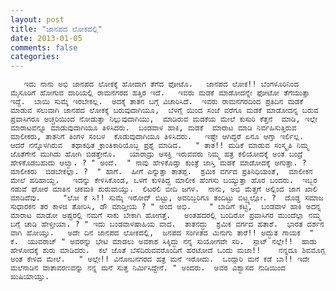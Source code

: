 ```yaml
---
layout: post
title: "ಜಾನಪದ ಲೋಕದಲ್ಲಿ"
date: 2013-01-05
comments: false
categories: 
---
```



       ಇದು ನಾನು ಅಭಿ ಜಾನಪದ ಲೋಕಕ್ಕೆ ಹೋದಾಗ ತೆಗೆದ ಫೋಟೊ.   ಜಾನಪದ ಲೋಕ!! ಬೆಂಗಳೂರಿನಿಂದ ಮೈಸೂರಿಗೆ ಹೋಗುವ ದಾರಿಯಲ್ಲಿ ರಾಮನಗರದ ಹತ್ತಿರ ಇದೆ.   ಇವರು ಮಡಕೆ ಮಾಡೋದನ್ನೇ ಫೋಟೋ ತೆಗೆಯುತ್ತಾ ಇದ್ದೆ.  ಬಾಯಿ ಸುಮ್ಕೆ ಇರಬೇಕಲ್ಲ.  ಅದಕ್ಕೆ ತಾತನ ಬಗ್ಗೆ ವಿಚಾರಿಸಿದೆ.  ಇವರು ರಾಮನಗರದಿಂದ ಪ್ರತಿದಿನ ಮಡಕೆ ಮಾಡುವ ಸಲುವಾಗಿ ಜಾನಪದ ಲೋಕಕ್ಕೆ ಬರುವುದಾಗಿಯೂ,  ಬೆಳಗ್ಗೆ ಯಿಂದ ಸಂಜೆ ವರೆಗೂ ಮಡಕೆ ಮಾಡೋದನ್ನ ಬರುವ ಪ್ರವಾಸಿಗರೂ ಅಚ್ಚರಿಯಿಂದ ನೋಡುತ್ತಾ ನಿಲ್ಲುವುದಾಗಿಯು,  ಮಾಡಿರುವ ಮಡಕೆಯ ಮೇಲೆ ಕುಸುರಿ ಕೆತ್ತನೆ  ಮಾಡಿ, ಇಲ್ಲೇ ಮಾರಾಟವನ್ನೂ ಮಾಡುವುದಾಗಿಯೂ ತಿಳಿಸಿದರು.  ಬಂಡವಾಳ ಹಾಕಿ, ಮಡಕೆ  ಮಾರಾಟ ಮಾಡಿ ನಿರ್ವಹಿಸುತ್ತಿರುವ ಮಾಲೀಕರು, ತಾತನಿಗೆ ತಿಂಗಳ ಸಂಬಳ  ಕೊಡುವುದಾಗಿಯೂ ತಿಳಿಸಿದರು.   ಇಷ್ಟೇ ಆಗಿದ್ದರೆ ಏನೂ ಆಗ್ತಾ ಇರ್ಲಿಲ್ಲ.   ಆದರೆ ನನ್ನೊಳಗಿರುವ  ತಥಾಕಥಿತ ಕ್ರಾಂತಿಕಾರಿಯೊಬ್ಬ ಪ್ರಶ್ನೆ ಮಾಡಿದ.   " ತಾತ!! ಮಡಿಕೆ ಮಾಡುವ ಸಂಸ್ಕೃತಿ ನಿಮ್ಮ ಜೊತೆಗೇನೆ ಮುಗಿದು ಹೋಗಿ ಬಿಡತ್ತೇನೊ.   ಯಾರಾದ್ರು ಆಸಕ್ತಿ ಇರುವವರು ನಿಮ್ಮ ಹತ್ರ ಕಲಿಯೋದಕ್ಕೆ ಅಂತ ಬಂದ್ರೆ ಹೇಳಿಕೊಡಬಹುದು ಆಲ್ವಾ. ? " ಅಂದೆ.  " ನಾವು ಹೇಳಿಕೊಡ್ತಾ ಕುಂತ್ರೆ ಜಾಸ್ತಿ ಮಡಕೆ ಮಾಡೋದಕ್ಕೆ ಆಗುತ್ತಾ. ? ಮಾಲೀಕರು  ಬಿಡಬೇಕಲ್ಲಾ. ?  " ಹಾಗೆ.  ಹೀಗೆ ಎನ್ನುತ್ತಾ ತಾತಪ್ಪ.  ಶ್ರಮಿಕ ವರ್ಗದ ಪ್ರತಿನಿಧಿಯಂತೆ,  ಮಾಲೀಕನ ಮೇಲೆ ಹರಿಹಾಯ್ದ.   ಇದನ್ನು ಕೇಳಿಸಿಕೊಂಡ, ಒಳಗೆ ಕುಳಿತಿದ್ದ ಮಾಲೀಕ ಹೆಂಗಸು ಬಯ್ಯುತ್ತಾ ಹೊರ ಬಂದರು.  ಇಬ್ಬರ ನಡುವೆ ಘೋರ ಮಾತಿನ ಚಕಮಕಿ ಶುರುವಾಯ್ತು.  ಲಿಟರಲಿ ಬೀದಿ ಜಗಳ.  ನಾನು, ಅಭಿ ಮೆತ್ತಗೆ ಅಲ್ಲಿಂದ ಜಾಗ ಖಾಲಿ ಮಾಡಿದೆವು.     "ಲೋ ಕೆ ಸಿ!! ಸುಮ್ಕೆ ಇರೋದ್ ಬಿಟ್ಟು, ಅವರಿಬ್ಬರಿಗೂ ತಂದಿಟ್ಟು ಬಿಟ್ಟ್ಯಲ್ಲೋ. ?  ದೊಡ್ಡ ಸಮಾಜ ಸುಧಾರಕನ ತರ ಕಾಳಜಿ ತೋರಿಸಿ, ಡೌ ಮಾಡ್ತೀಯ ? " ಅಂದ ಅಭಿ.    " ಬಾಡಿಗೆ ಕಟ್ಟಿ,  ಬಂಡವಾಳ ಹಾಕಿ ಅದನ್ನ ಮಾರಾಟ ಮಾಡೋ ಅಷ್ಟರಲ್ಲಿ ನಮಗೆ ಸಾಕು ಬೇಕಾಗಿ ಹೋಗತ್ತೆ.   ಅಂತಹದರಲ್ಲಿ ಬಂದಿರೋ ಪ್ರವಾಸಿಗರ ಮುಂದೆಲ್ಲಾ ನಮ್ಮ ಬಗ್ಗೆ ಚಾಡಿ ಹೇಳ್ತೀಯಾ. ? " ಇದು ಬಂಡವಾಳಷಾಹಿಯ ವಾದ.  ತಾತನದ್ದು  ಶ್ರಮಿಕ ವರ್ಗದ ಹತಾಶೆ.  ಭಾರತ ದರ್ಶನ ವಾಗಿ ಹೋಯ್ತು.   ಅದೇ ದಿನ ಜಾನಪದ ಲೋಕದಲ್ಲಿ,  ಜನಪದ ಸಂಗೀತದ ಮಿನುಗು ತಾರೆ!! ಅದ್ಭುತ ಗಾಯಕ  " ಕೆ.  ಯುವರಾಜ್ " ಅವರನ್ನು ಭೇಟಿ ಮಾಡಲು ಅವಕಾಶ ಸಿಕ್ಕಿದ್ದು ನನ್ನ ಸುಯೋಗವೇ ಸರಿ.  ಸ್ಪಾಟ್ ನಲ್ಲೇ!!  ಹಾಡು ಹೇಳೋದಕ್ಕೆ ಶುರು ಮಾಡಿದರು.  ಕಲೆ ಜೊತೆ ಬೆಸೆದಿರುವವರೊಂದಿಗೆ ಹರಟೋದೆ ಒಂದು ಮಜಾ!!    ನನ್ನದೂ ಶಿವಮೊಗ್ಗ ಅಂತ ಕೇಳಿದ ಮೇಲೆ.   " ಅಲ್ಲೇ!! ವಿನೋಬನಗರದ ಹತ್ರ ಮನೆ ಇರೋದು.  ಒಂದ್ಸಾರಿ ಮನೆ ಕಡೆ ಬಾ!! ಇದೇ ಮಲೆನಾಡಿನ ವಾತಾವರಣವನ್ನು ನನ್ನ ಮನೆ ಸುತ್ತ ನಿರ್ಮಿಸಿದ್ದೇನೆ. " ಅಂದರು.  ಅವರ ವಿಶ್ವಾಸದ ನುಡಿಯಿಂದ ಖುಷಿಯಾಯ್ತು.  
